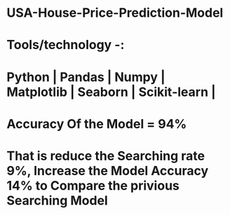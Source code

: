 # USA-House-Price-Prediction-Model
# Tools/technology -:
# Python | Pandas | Numpy | Matplotlib | Seaborn | Scikit-learn |
# Accuracy Of the Model = 94%
# That is reduce the Searching rate 9%, Increase the Model Accuracy 14% to Compare the privious Searching Model
